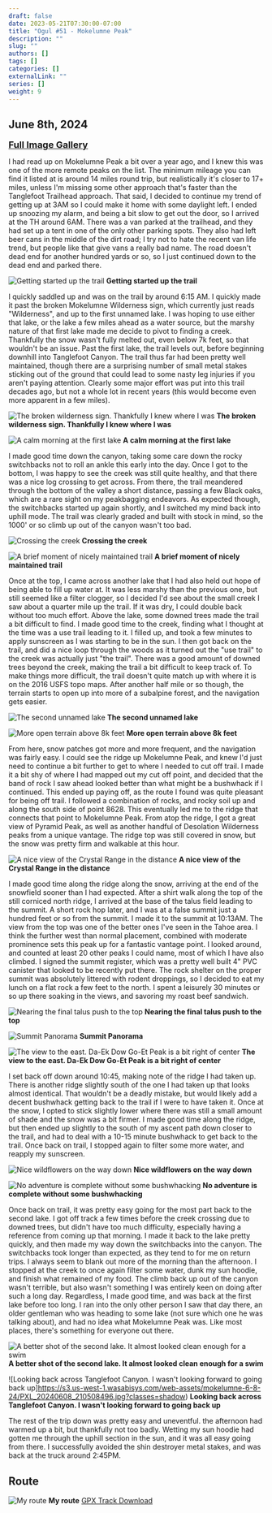 ```yaml
---
draft: false
date: 2023-05-21T07:30:00-07:00
title: "Ogul #51 - Mokelumne Peak"
description: ""
slug: ""
authors: []
tags: []
categories: []
externalLink: ""
series: []
weight: 9
---
```

## June 8th, 2024

<a href="../galleries/mokelumne-gallery/"><font size="4"><b>Full Image Gallery</b></font></a>

I had read up on Mokelumne Peak a bit over a year ago, and I knew this was one of the more remote peaks on the list. The minimum mileage you can find it listed at is around 14 miles round trip, but realistically it's closer to 17+ miles, unless I'm missing some other approach that's faster than the Tanglefoot Trailhead approach. That said, I decided to continue my trend of getting up at 3AM so I could make it home with some daylight left. I ended up snoozing my alarm, and being a bit slow to get out the door, so I arrived at the TH around 6AM. There was a van parked at the trailhead, and they had set up a tent in one of the only other parking spots. They also had left beer cans in the middle of the dirt road; I try not to hate the recent van life trend, but people like that give vans a really bad name. The road doesn't dead end for another hundred yards or so, so I just continued down to the dead end and parked there. 

![Getting started up the trail](https://s3.us-west-1.wasabisys.com/web-assets/mokelumne-6-8-24/PXL_20240608_132053996.jpg?classes=shadow)
**Getting started up the trail**

I quickly saddled up and was on the trail by around 6:15 AM. I quickly made it past the broken Mokelumne Wilderness sign, which currently just reads "Wilderness", and up to the first unnamed lake. I was hoping to use either that lake, or the lake a few miles ahead as a water source, but the marshy nature of that first lake made me decide to pivot to finding a creek. Thankfully the snow wasn't fully melted out, even below 7k feet, so that wouldn't be an issue. Past the first lake, the trail levels out, before beginning downhill into Tanglefoot Canyon. The trail thus far had been pretty well maintained, though there are a surprising number of small metal stakes sticking out of the ground that could lead to some nasty leg injuries if you aren't paying attention. Clearly some major effort was put into this trail decades ago, but not a whole lot in recent years (this would become even more apparent in a few miles). 

![The broken wilderness sign. Thankfully I knew where I was](https://s3.us-west-1.wasabisys.com/web-assets/mokelumne-6-8-24/PXL_20240608_132424564.jpg?classes=shadow)
**The broken wilderness sign. Thankfully I knew where I was**

![A calm morning at the first lake](https://s3.us-west-1.wasabisys.com/web-assets/mokelumne-6-8-24/PXL_20240608_133436648.jpg?classes=shadow)
**A calm morning at the first lake**

I made good time down the canyon, taking some care down the rocky switchbacks not to roll an ankle this early into the day. Once I got to the bottom, I was happy to see the creek was still quite healthy, and that there was a nice log crossing to get across. From there, the trail meandered through the bottom of the valley a short distance, passing a few Black oaks, which are a rare sight on my peakbagging endeavors. As expected though, the switchbacks started up again shortly, and I switched my mind back into uphill mode. The trail was clearly graded and built with stock in mind, so the 1000' or so climb up out of the canyon wasn't too bad. 

![Crossing the creek](https://s3.us-west-1.wasabisys.com/web-assets/mokelumne-6-8-24/PXL_20240608_140521430.jpg?classes=shadow)
**Crossing the creek**

![A brief moment of nicely maintained trail](https://s3.us-west-1.wasabisys.com/web-assets/mokelumne-6-8-24/PXL_20240608_141038961.jpg?classes=shadow)
**A brief moment of nicely maintained trail**

Once at the top, I came across another lake that I had also held out hope of being able to fill up water at. It was less marshy than the previous one, but still seemed like a filter clogger, so I decided I'd see about the small creek I saw about a quarter mile up the trail. If it was dry, I could double back without too much effort. Above the lake, some downed trees made the trail a bit difficult to find. I made good time to the creek, finding what I thought at the time was a use trail leading to it. I filled up, and took a few minutes to apply sunscreen as I was starting to be in the sun. I then got back on the trail, and did a nice loop through the woods as it turned out the "use trail" to the creek was actually just "the trail". There was a good amount of downed trees beyond the creek, making the trail a bit difficult to keep track of. To make things more difficult, the trail doesn't quite match up with where it is on the 2016 USFS topo maps. After another half mile or so though, the terrain starts to open up into more of a subalpine forest, and the navigation gets easier. 


![The second unnamed lake](https://s3.us-west-1.wasabisys.com/web-assets/mokelumne-6-8-24/PXL_20240608_145325177.jpg?classes=shadow)
**The second unnamed lake**

![More open terrain above 8k feet](https://s3.us-west-1.wasabisys.com/web-assets/mokelumne-6-8-24/PXL_20240608_160335470.jpg?classes=shadow)
**More open terrain above 8k feet**

From here, snow patches got more and more frequent, and the navigation was fairly easy. I could see the ridge up Mokelumne Peak, and knew I'd just need to continue a bit further to get to where I needed to cut off trail. I made it a bit shy of where I had mapped out my cut off point, and decided that the band of rock I saw ahead looked better than what might be a bushwhack if I continued. This ended up paying off, as the route I found was quite pleasant for being off trail. I followed a combination of rocks, and rocky soil up and along the south side of point 8628. This eventually led me to the ridge that connects that point to Mokelumne Peak. From atop the ridge, I got a great view of Pyramid Peak, as well as another handful of Desolation Wilderness peaks from a unique vantage. The ridge top was still covered in snow, but the snow was pretty firm and walkable at this hour. 

![A nice view of the Crystal Range in the distance](https://s3.us-west-1.wasabisys.com/web-assets/mokelumne-6-8-24/PXL_20240608_163339045.jpg?classes=shadow)
**A nice view of the Crystal Range in the distance**

I made good time along the ridge along the snow, arriving at the end of the snowfield sooner than I had expected. After a shirt walk along the top of the still corniced north ridge, I arrived at the base of the talus field leading to the summit. A short rock hop later, and I was at a false summit just a hundred feet or so from the summit. I made it to the summit at 10:13AM. The view from the top was one of the better ones I've seen in the Tahoe area. I think the further west than normal placement, combined with moderate prominence sets this peak up for a fantastic vantage point. I looked around, and counted at least 20 other peaks I could name, most of which I have also climbed. I signed the summit register, which was a pretty well built 4" PVC canister that looked to be recently put there. The rock shelter on the proper summit was absolutely littered with rodent droppings, so I decided to eat my lunch on a flat rock a few feet to the north. I spent a leisurely 30 minutes or so up there soaking in the views, and savoring my roast beef sandwich. 

![Nearing the final talus push to the top](https://s3.us-west-1.wasabisys.com/web-assets/mokelumne-6-8-24/PXL_20240608_165618861.jpg?classes=shadow)
**Nearing the final talus push to the top**

![Summit Panorama](https://s3.us-west-1.wasabisys.com/web-assets/mokelumne-6-8-24/PXL_20240608_171935859.PANO.jpg?classes=shadow)
**Summit Panorama**

![The view to the east. Da-Ek Dow Go-Et Peak is a bit right of center](https://s3.us-west-1.wasabisys.com/web-assets/mokelumne-6-8-24/PXL_20240608_173658852.jpg?classes=shadow)
**The view to the east. Da-Ek Dow Go-Et Peak is a bit right of center**

I set back off down around 10:45, making note of the ridge I had taken up. There is another ridge slightly south of the one I had taken up that looks almost identical. That wouldn't be a deadly mistake, but would likely add a decent bushwhack getting back to the trail if I were to have taken it. Once at the snow, I opted to stick slightly lower where there was still a small amount of shade and the snow was a bit firmer. I made good time along the ridge, but then ended up slightly to the south of my ascent path down closer to the trail, and had to deal with a 10-15 minute bushwhack to get back to the trail. Once back on trail, I stopped again to filter some more water, and reapply my sunscreen. 

![Nice wildflowers on the way down](https://s3.us-west-1.wasabisys.com/web-assets/mokelumne-6-8-24/PXL_20240608_175612392.MP.jpg?classes=shadow)
**Nice wildflowers on the way down**

![No adventure is complete without some bushwhacking](https://s3.us-west-1.wasabisys.com/web-assets/mokelumne-6-8-24/PXL_20240608_184445732.jpg?classes=shadow)
**No adventure is complete without some bushwhacking**

Once back on trail, it was pretty easy going for the most part back to the second lake. I got off track a few times before the creek crossing due to downed trees, but didn't have too much difficulty, especially having a reference from coming up that morning. I made it back to the lake pretty quickly, and then made my way down the switchbacks into the canyon. The switchbacks took longer than expected, as they tend to for me on return trips. I always seem to blank out more of the morning than the afternoon. I stopped at the creek to once again filter some water, dunk my sun hoodie, and finish what remained of my food. The climb back up out of the canyon wasn't terrible, but also wasn't something I was entirely keen on doing after such a long day. Regardless, I made good time, and was back at the first lake before too long. I ran into the only other person I saw that day there, an older gentleman who was heading to some lake (not sure which one he was talking about), and had no idea what Mokelumne Peak was. Like most places, there's something for everyone out there.

![A better shot of the second lake. It almost looked clean enough for a swim](https://s3.us-west-1.wasabisys.com/web-assets/mokelumne-6-8-24/PXL_20240608_193915222.jpg?classes=shadow)
**A better shot of the second lake. It almost looked clean enough for a swim**

![Looking back across Tanglefoot Canyon. I wasn't looking forward to going back up]https://s3.us-west-1.wasabisys.com/web-assets/mokelumne-6-8-24/PXL_20240608_210508496.jpg?classes=shadow)
**Looking back across Tanglefoot Canyon. I wasn't looking forward to going back up**

The rest of the trip down was pretty easy and uneventful. the afternoon had warmed up a bit, but thankfully not too badly. Wetting my sun hoodie had gotten me through the uphill section in the sun, and it was all easy going from there. I successfully avoided the shin destroyer metal stakes, and was back at the truck around 2:45PM.  

## Route
![My route](https://s3.us-west-1.wasabisys.com/web-assets/mokelumne-6-8-24/mokelumne-route.jpg?classes=shadow)
**My route**
[GPX Track Download](https://s3.us-west-1.wasabisys.com/web-assets/mokelumne-6-8-24/mokelumne-6-8-24.gpx)
